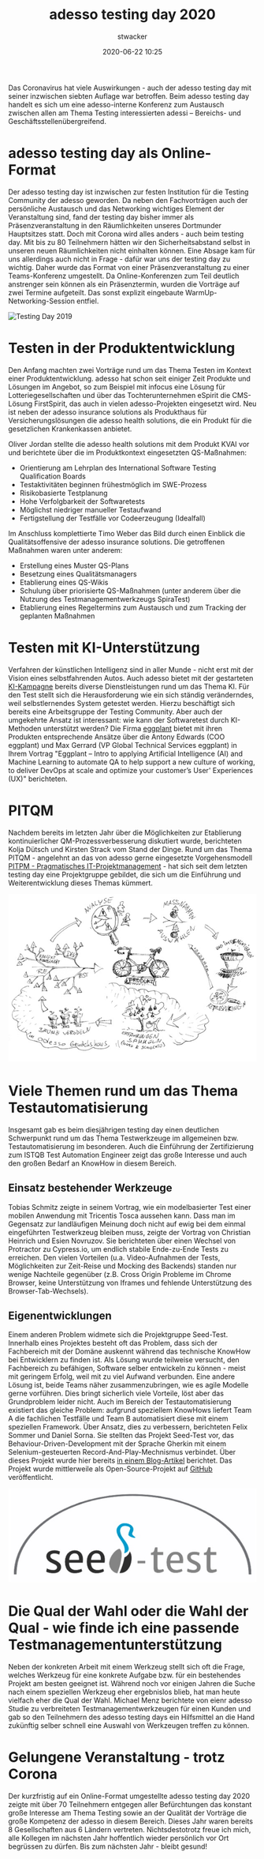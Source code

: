 ﻿---
layout: [post, post-xml]              # Pflichtfeld. Nicht ändern!
title:  "adesso testing day 2020"     # Pflichtfeld. Bitte einen Titel für den Blog Post angeben.
date:   2020-06-22 10:25              # Pflichtfeld. Format "YYYY-MM-DD HH:MM". Muss für Veröffentlichung in der Vergangenheit liegen. (Für Preview egal)
author: stwacker                      # Pflichtfeld. Es muss in der "authors.yml" einen Eintrag mit diesem Namen geben.
categories: [Branchen & People]       # Pflichtfeld. Maximal eine der angegebenen Kategorien verwenden.
tags: [Testing]                       # Optional.
modified_date: 2020-07-01 15:33
---


Das Coronavirus hat viele Auswirkungen - auch der adesso testing day mit seiner inzwischen siebten Auflage war betroffen. Beim adesso testing day handelt es sich um eine adesso-interne Konferenz zum Austausch zwischen allen am Thema Testing interessierten adessi – Bereichs- und Geschäftsstellenübergreifend. 


# adesso testing day als Online-Format

Der adesso testing day ist inzwischen zur festen Institution für die Testing Community der adesso geworden. 
Da neben den Fachvorträgen auch der persönliche Austausch und das Networking wichtiges Element der Veranstaltung sind, fand der testing day bisher immer als Präsenzveranstaltung in den Räumlichkeiten unseres Dortmunder Hauptsitzes statt. 
Doch mit Corona wird alles anders - auch beim testing day. Mit bis zu 80 Teilnehmern hätten wir den Sicherheitsabstand selbst in unseren neuen Räumlichkeiten nicht einhalten können. 
Eine Absage kam für uns allerdings auch nicht in Frage - dafür war uns der testing day zu wichtig. 
Daher wurde das Format von einer Präsenzveranstaltung zu einer Teams-Konferenz umgestellt. 
Da Online-Konferenzen zum Teil deutlich anstrenger sein können als ein Präsenztermin, wurden die Vorträge auf zwei Termine aufgeteilt. Das sonst explizit eingebaute WarmUp-Networking-Session entfiel.

![Testing Day 2019](/assets/images/posts/adesso-testing-day-2020/testing-day-2019.JPG)


# Testen in der Produktentwicklung

Den Anfang machten zwei Vorträge rund um das Thema Testen im Kontext einer Produktentwicklung. 
adesso hat schon seit einiger Zeit Produkte und Lösungen im Angebot, so zum Beispiel mit infocus eine Lösung für Lotteriegesellschaften und über das Tochterunternehmen eSpirit die CMS-Lösung FirstSpirit, das auch in vielen adesso-Projekten eingesetzt wird. 
Neu ist neben der adesso insurance solutions als Produkthaus für Versicherungslösungen die adesso health solutions, die ein Produkt für die gesetzlichen Krankenkassen anbietet.

Oliver Jordan stellte die adesso health solutions mit dem Produkt KVAI vor und berichtete über die im Produktkontext eingesetzten QS-Maßnahmen:

* Orientierung am Lehrplan des International  Software Testing Qualification Boards
* Testaktivitäten beginnen frühestmöglich im SWE-Prozess
* Risikobasierte Testplanung 
* Hohe Verfolgbarkeit der Softwaretests
* Möglichst niedriger manueller Testaufwand 
* Fertigstellung der Testfälle vor Codeerzeugung (Idealfall)

Im Anschluss komplettierte Timo Weber das Bild durch einen Einblick die Qualitätsoffensive der adesso insurance solutions. Die getroffenen Maßnahmen waren unter anderem:

* Erstellung eines Muster QS-Plans
* Besetzung eines Qualitätsmanagers
* Etablierung eines QS-Wikis
* Schulung über priorisierte QS-Maßnahmen (unter anderem über die Nutzung des Testmanagementwerkzeugs SpiraTest) 
* Etablierung eines Regeltermins zum Austausch und zum Tracking der geplanten Maßnahmen


# Testen mit KI-Unterstützung

Verfahren der künstlichen Intelligenz sind in aller Munde - nicht erst mit der Vision eines selbstfahrenden Autos. 
Auch adesso bietet mit der gestarteten [KI-Kampagne](https://ki.adesso.de/de/) bereits diverse Dienstleistungen rund um das Thema KI. 
Für den Test stellt sich die Herausforderung wie ein sich ständig veränderndes, weil selbstlernendes System getestet werden. 
Hierzu beschäftigt sich bereits eine Arbeitsgruppe der Testing Community. 
Aber auch der umgekehrte Ansatz ist interessant: wie kann der Softwaretest durch KI-Methoden unterstützt werden? 
Die Firma [eggplant](https://www.eggplantsoftware.com/) bietet mit ihren Produkten entsprechende Ansätze über die Antony Edwards (COO eggplant) und Max Gerrard (VP Global Technical Services eggplant) in Ihrem Vortrag "Eggplant – Intro to applying Artificial Intelligence (AI) and Machine Learning to automate QA to help support a new culture of working, to deliver DevOps at scale and optimize your customer’s User' Experiences (UX)" berichteten.


# PITQM

Nachdem bereits im letzten Jahr über die Möglichkeiten zur Etablierung kontinuierlicher QM-Prozessverbesserung diskutiert wurde, berichteten Kolja Dütsch und Kirsten Strack vom Stand der Dinge. 
Rund um das Thema PITQM - angelehnt an das von adesso gerne eingesetzte Vorgehensmodell [PITPM - Pragmatisches IT-Projektmanagement](https://pitpm.net/) - hat sich seit dem letzten testing day eine Projektgruppe gebildet, die sich um die Einführung und Weiterentwicklung dieses Themas kümmert.

![PITQM](/assets/images/posts/adesso-testing-day-2020/pitqm.jpg)


# Viele Themen rund um das Thema Testautomatisierung

Insgesamt gab es beim diesjährigen testing day einen deutlichen Schwerpunkt rund um das Thema Testwerkzeuge im allgemeinen bzw. Testautomatisierung im besonderen. 
Auch die Einführung der Zertifizierung zum ISTQB Test Automation Engineer zeigt das große Interesse und auch den großen Bedarf an KnowHow in diesem Bereich. 

## Einsatz bestehender Werkzeuge

Tobias Schmitz zeigte in seinem Vortrag, wie ein modelbasierter Test einer mobilen Anwendung mit Tricentis Tosca aussehen kann. 
Dass man im Gegensatz zur landläufigen Meinung doch nicht auf ewig bei dem einmal eingeführten Testwerkzeug bleiben muss, zeigte der Vortrag von Christian Heinrich und Esien Novruzov. 
Sie berichteten über einen Wechsel von Protractor zu Cypress.io, um endlich stabile Ende-zu-Ende Tests zu erreichen. Den vielen Vorteilen (u.a. Video-Aufnahmen der Tests, Möglichkeiten zur Zeit-Reise und Mocking des Backends) standen nur wenige Nachteile gegenüber (z.B. Cross Origin Probleme im Chrome Browser, keine Unterstützung von Iframes und fehlende Unterstützung des Browser-Tab-Wechsels).

## Eigenentwicklungen

Einem anderen Problem widmete sich die Projektgruppe Seed-Test. 
Innerhalb eines Projektes besteht oft das Problem, dass sich der Fachbereich mit der Domäne auskennt während das technische KnowHow bei Entwicklern zu finden ist. 
Als Lösung wurde teilweise versucht, den Fachbereich zu befähigen, Software selber entwickeln zu können - meist mit geringem Erfolg, weil mit zu viel Aufwand verbunden. 
Eine andere Lösung ist, beide Teams näher zusammenzubringen, wie es agile Modelle gerne vorführen. 
Dies bringt sicherlich viele Vorteile, löst aber das Grundproblem leider nicht. Auch im Bereich der Testautomatisierung existiert das gleiche Problem: aufgrund speziellem KnowHows liefert Team A die fachlichen Testfälle und Team B automatisiert diese mit einem speziellen Framework. 
Über Ansatz, dies zu verbessern, berichteten Felix Sommer und Daniel Sorna. 
Sie stellten das Projekt Seed-Test vor, das Behaviour-Driven-Development mit der Sprache Gherkin mit einem Selenium-gesteuerten Record-And-Play-Mechnismus verbindet. 
Über dieses Projekt wurde hier bereits [in einem Blog-Artikel](https://www.adesso.de/de/news/blog/behaviour-driven-development-und-automatisierte-tests-mit-seed-test.jsp) berichtet. 
Das Projekt wurde mittlerweile als Open-Source-Projekt auf [GitHub](https://github.com/adessoAG/Seed-Test) veröffentlicht.

![Testing Day 2019](/assets/images/posts/adesso-testing-day-2020/seed-test.jpg)


# Die Qual der Wahl oder die Wahl der Qual - wie finde ich eine passende Testmanagementunterstützung

Neben der konkreten Arbeit mit einem Werkzeug stellt sich oft die Frage, welches Werkzeug für eine konkrete Aufgabe bzw. für ein bestehendes Projekt am besten geeignet ist. 
Während noch vor einigen Jahren die Suche nach einem speziellen Werkzeug eher ergebnislos blieb, hat man heute vielfach eher die Qual der Wahl. 
Michael Menz berichtete von eienr adesso Studie zu verbreiteten Testmanagementwerkzeugen für einen Kunden und gab so den Teilnehmern des adesso testing days ein Hilfsmittel an die Hand zukünftig selber schnell eine Auswahl von Werkzeugen treffen zu können.


# Gelungene Veranstaltung - trotz Corona

Der kurzfristig auf ein Online-Format umgestellte adesso testing day 2020 zeigte mit über 70 Teilnehmern entgegen aller Befürchtungen das konstant große Interesse am Thema Testing sowie an der Qualität der Vorträge die große Kompetenz der adesso in diesem Bereich. 
Dieses Jahr waren bereits 8 Gesellschaften aus 6 Ländern vertreten. 
Nichtsdestotrotz freue ich mich, alle Kollegen im nächsten Jahr hoffentlich wieder persönlich vor Ort begrüssen zu dürfen.
Bis zum nächsten Jahr - bleibt gesund!
